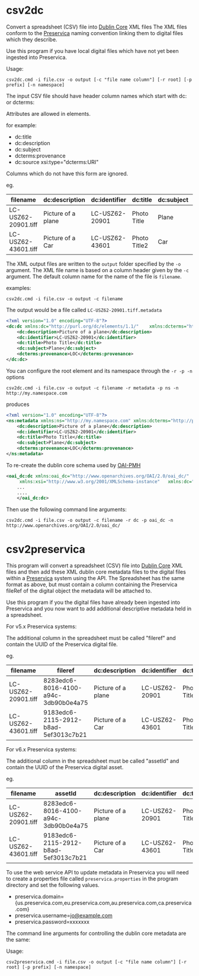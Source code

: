 # csv2dc
Convert a spreadsheet (CSV) file into [Dublin Core](http://dublincore.org/) XML files
The XML files conform to the [Preservica](http://preservica.com/) naming convention linking them to digital files which they describe.

Use this program if you have local digital files which have not yet been ingested into Preservica.


Usage:

`csv2dc.cmd -i file.csv -o output [-c "file name column"] [-r root] [-p prefix] [-n namespace]`

The input CSV file should have header column names which start with dc: or dcterms:

Attributes are allowed in elements.


for example:

- dc:title
- dc:description
- dc:subject
- dcterms:provenance
- dc:source xsi:type="dcterms:URI"

Columns which do not have this form are ignored.

eg.

filename | dc:description | dc:identifier | dc:title | dc:subject | dcterms:provenance 
-------- | -------------  | ------------- | -------- | ----------- | -----------
LC-USZ62-20901.tiff | Picture of a plane | LC-USZ62-20901 | Photo Title | Plane | LOC
LC-USZ62-43601.tiff | Picture of a Car | LC-USZ62-43601 | Photo Title2 | Car | LOC


The XML output files are written to the `output` folder specified by the `-o` argument. The XML file name is based on a column header given by the `-c` argument. The default column name for the name of the file is `filename`.

examples:

`csv2dc.cmd -i file.csv -o output -c filename`

The output would be a file called `LC-USZ62-20901.tiff.metadata`

```xml
<?xml version="1.0" encoding="UTF-8"?>
<dc:dc xmlns:dc="http://purl.org/dc/elements/1.1/"    xmlns:dcterms="http://purl.org/dc/terms/" xmlns:xsi="http://www.w3.org/2001/XMLSchema-instance">
	<dc:description>Picture of a plane</dc:description>
	<dc:identifier>LC-USZ62-20901</dc:identifier>
	<dc:title>Photo Title</dc:title>
	<dc:subject>Plane</dc:subject>
	<dcterms:provenance>LOC</dcterms:provenance>
</dc:dc>
```

You can configure the root element and its namespace through the `-r -p -n` options

`csv2dc.cmd -i file.csv -o output -c filename -r metadata -p ns -n http://my.namespace.com`

produces

```xml
<?xml version="1.0" encoding="UTF-8"?>
<ns:metadata xmlns:ns="http://my.namespace.com" xmlns:dcterms="http://purl.org/dc/terms/" xmlns:xsi="http://www.w3.org/2001/XMLSchema-instance" xmlns:dc="http://purl.org/dc/elements/1.1/">
	<dc:description>Picture of a plane</dc:description>
	<dc:identifier>LC-USZ62-20901</dc:identifier>
	<dc:title>Photo Title</dc:title>
	<dc:subject>Plane</dc:subject>
	<dcterms:provenance>LOC</dcterms:provenance>
</ns:metadata>
```
To re-create the dublin core schema used by [OAI-PMH](https://www.openarchives.org/OAI/openarchivesprotocol.html)

```xml
<oai_dc:dc xmlns:oai_dc="http://www.openarchives.org/OAI/2.0/oai_dc/" 
	 xmlns:xsi="http://www.w3.org/2001/XMLSchema-instance"   xmlns:dc="http://purl.org/dc/elements/1.1/"  >
	...
	....
	</oai_dc:dc>
```

Then use the following command line arguments:

`csv2dc.cmd -i file.csv -o output -c filename -r dc -p oai_dc -n http://www.openarchives.org/OAI/2.0/oai_dc/`


# csv2preservica

This program will convert a spreadsheet (CSV) file into [Dublin Core](http://dublincore.org/) XML files
and then add these XML dublin core metadata files to the digital files within a [Preservica](http://preservica.com/) system using the API.
The Spreadsheet has the same format as above, but must contain a column containing the Preservica fileRef of the digital object 
the metadata will be attached to.

Use this program if you the digital files have already been ingested into Preservica and you now want to 
add additional descriptive metadata held in a spreadsheet.

For v5.x Preservica systems:

The additional column in the spreadsheet must be called "fileref" and contain the UUID of the Preservica digital file.

eg.

filename            | fileref  |  dc:description | dc:identifier | dc:title | dc:subject | dcterms:provenance 
--------            | -------- | -------------  | ------------- | -------- | ----------- | -----------
LC-USZ62-20901.tiff | 8283edc6-8016-4100-a94c-3db90b0e4a75         | Picture of a plane | LC-USZ62-20901 | Photo Title | Plane | LOC
LC-USZ62-43601.tiff | 9183edc6-2115-2912-b8ad-5ef3013c7b21         | Picture of a Car | LC-USZ62-43601 | Photo Title2 | Car | LOC

For v6.x Preservica systems:

The additional column in the spreadsheet must be called "assetId" and contain the UUID of the Preservica digital asset.

eg.

filename            | assetId  |  dc:description | dc:identifier | dc:title | dc:subject | dcterms:provenance 
--------            | -------- | -------------  | ------------- | -------- | ----------- | -----------
LC-USZ62-20901.tiff | 8283edc6-8016-4100-a94c-3db90b0e4a75         | Picture of a plane | LC-USZ62-20901 | Photo Title | Plane | LOC
LC-USZ62-43601.tiff | 9183edc6-2115-2912-b8ad-5ef3013c7b21         | Picture of a Car | LC-USZ62-43601 | Photo Title2 | Car | LOC


To use the web service API to update metadata in Preservica you will need to create 
a properties file called `preservica.properties` in the program directory
and set the following values.

* preservica.domain={us.preservica.com,eu.preservica.com,au.preservica.com,ca.preservica.com}
* preservica.username=jo@example.com
* preservica.password=xxxxxxx

The command line arguments for controlling the dublin core metadata are the same:

Usage:

`csv2preservica.cmd -i file.csv -o output [-c "file name column"] [-r root] [-p prefix] [-n namespace]`

